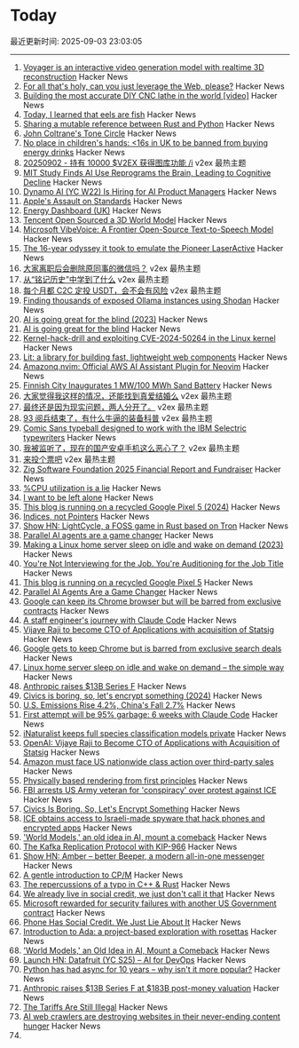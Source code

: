 # Today

最近更新时间: 2025-09-03 23:03:05

--- 
1. [Voyager is an interactive video generation model with realtime 3D reconstruction](https://github.com/Tencent-Hunyuan/HunyuanWorld-Voyager) Hacker News
2. [For all that's holy, can you just leverage the Web, please?](https://blog.tomayac.com/2025/09/03/for-all-thats-holy-can-you-just-leverage-the-web-please/) Hacker News
3. [Building the most accurate DIY CNC lathe in the world [video]](https://www.youtube.com/watch?v=vEr2CJruwEM) Hacker News
4. [Today, I learned that eels are fish](https://eocampaign1.com/web-version?p=495827fa-8295-11f0-8687-8f5da38390bd&pt=campaign&t=1756227062&s=033ffe0494c7a7084332eb6e164c4feeeb6b4612e0de0df1aa1bf5fd59ce2d08) Hacker News
5. [Sharing a mutable reference between Rust and Python](https://blog.lilyf.org/posts/python-mutable-reference/) Hacker News
6. [John Coltrane's Tone Circle](https://roelsworld.eu/blog-saxophone/coltrane-tone-circle/) Hacker News
7. [No place in children's hands: <16s in UK to be banned from buying energy drinks](https://www.theguardian.com/business/2025/sep/02/children-energy-drinks-government-obesity-health) Hacker News
8. [20250902 - 持有 10000 $V2EX 获得图库功能 /i](https://www.v2ex.com/t/1156703) v2ex 最热主题
9. [MIT Study Finds AI Use Reprograms the Brain, Leading to Cognitive Decline](https://publichealthpolicyjournal.com/mit-study-finds-artificial-intelligence-use-reprograms-the-brain-leading-to-cognitive-decline/) Hacker News
10. [Dynamo AI (YC W22) Is Hiring for AI Product Managers](https://www.ycombinator.com/companies/dynamo-ai/jobs/tt5OVwf-product-manager-ai) Hacker News
11. [Apple's Assault on Standards](https://infrequently.org/2025/09/apples-crimes-against-the-internet-community/) Hacker News
12. [Energy Dashboard (UK)](https://www.energydashboard.co.uk/map) Hacker News
13. [Tencent Open Sourced a 3D World Model](https://github.com/Tencent-Hunyuan/HunyuanWorld-Voyager) Hacker News
14. [Microsoft VibeVoice: A Frontier Open-Source Text-to-Speech Model](https://microsoft.github.io/VibeVoice/) Hacker News
15. [The 16-year odyssey it took to emulate the Pioneer LaserActive](https://www.readonlymemo.com/this-is-the-first-the-16-year-odyssey-of-time-money-wrong-turns-and-frustration-it-took-to-finally-emulate-the-pioneer-laseractive/) Hacker News
16. [大家离职后会删除原同事的微信吗？](https://www.v2ex.com/t/1156780) v2ex 最热主题
17. [从“铭记历史”中学到了什么](https://www.v2ex.com/t/1156762) v2ex 最热主题
18. [每个月都 C2C 定投 USDT，会不会有风险](https://www.v2ex.com/t/1156731) v2ex 最热主题
19. [Finding thousands of exposed Ollama instances using Shodan](https://blogs.cisco.com/security/detecting-exposed-llm-servers-shodan-case-study-on-ollama) Hacker News
20. [AI is going great for the blind (2023)](https://robertkingett.com/posts/6230/) Hacker News
21. [AI is going great for the blind](https://robertkingett.com/posts/6230/) Hacker News
22. [Kernel-hack-drill and exploiting CVE-2024-50264 in the Linux kernel](https://a13xp0p0v.github.io/2025/09/02/kernel-hack-drill-and-CVE-2024-50264.html) Hacker News
23. [Lit: a library for building fast, lightweight web components](https://lit.dev) Hacker News
24. [Amazonq.nvim: Official AWS AI Assistant Plugin for Neovim](https://github.com/awslabs/amazonq.nvim) Hacker News
25. [Finnish City Inaugurates 1 MW/100 MWh Sand Battery](https://cleantechnica.com/2025/08/30/finnish-city-inaugurates-1-mw-100-mwh-sand-battery/) Hacker News
26. [大家觉得我这样的情况，还能找到真爱结婚么](https://www.v2ex.com/t/1156760) v2ex 最热主题
27. [最终还是因为现实问题，两人分开了。](https://www.v2ex.com/t/1156743) v2ex 最热主题
28. [93 阅兵结束了，有什么牛逼的装备科普](https://www.v2ex.com/t/1156739) v2ex 最热主题
29. [Comic Sans typeball designed to work with the IBM Selectric typewriters](https://www.printables.com/model/441233-comic-sans-typeball-for-the-ibm-selectric-typewrit) Hacker News
30. [我被监听了，现在的国产安卓手机这么恶心了？](https://www.v2ex.com/t/1156726) v2ex 最热主题
31. [来投个票吧](https://www.v2ex.com/t/1156704) v2ex 最热主题
32. [Zig Software Foundation 2025 Financial Report and Fundraiser](https://ziglang.org/news/2025-financials/) Hacker News
33. [%CPU utilization is a lie](https://www.brendanlong.com/cpu-utilization-is-a-lie.html) Hacker News
34. [I want to be left alone](https://blog.ctms.me/posts/2024-07-26-i-want-to-be-left-alone/) Hacker News
35. [This blog is running on a recycled Google Pixel 5 (2024)](https://blog.ctms.me/posts/2024-08-29-running-this-blog-on-a-pixel-5/) Hacker News
36. [Indices, not Pointers](https://joegm.github.io/blog/indices-not-pointers/) Hacker News
37. [Show HN: LightCycle, a FOSS game in Rust based on Tron](https://github.com/Tortured-Metaphor/LightCycle) Hacker News
38. [Parallel AI agents are a game changer](https://morningcoffee.io/parallel-ai-agents-are-a-game-changer.html) Hacker News
39. [Making a Linux home server sleep on idle and wake on demand (2023)](https://dgross.ca/blog/linux-home-server-auto-sleep) Hacker News
40. [You're Not Interviewing for the Job. You're Auditioning for the Job Title](https://idiallo.com/blog/performing-for-the-job-title) Hacker News
41. [This blog is running on a recycled Google Pixel 5](https://blog.ctms.me/posts/2024-08-29-running-this-blog-on-a-pixel-5/) Hacker News
42. [Parallel AI Agents Are a Game Changer](https://morningcoffee.io/parallel-ai-agents-are-a-game-changer.html) Hacker News
43. [Google can keep its Chrome browser but will be barred from exclusive contracts](https://www.cnbc.com/2025/09/02/google-antitrust-search-ruling.html) Hacker News
44. [A staff engineer's journey with Claude Code](https://www.sanity.io/blog/first-attempt-will-be-95-garbage) Hacker News
45. [Vijaye Raji to become CTO of Applications with acquisition of Statsig](https://openai.com/index/vijaye-raji-to-become-cto-of-applications-with-acquisition-of-statsig/) Hacker News
46. [Google gets to keep Chrome but is barred from exclusive search deals](https://www.cnbc.com/2025/09/02/google-antitrust-search-ruling.html) Hacker News
47. [Linux home server sleep on idle and wake on demand – the simple way](https://dgross.ca/blog/linux-home-server-auto-sleep) Hacker News
48. [Anthropic raises $13B Series F](https://www.anthropic.com/news/anthropic-raises-series-f-at-usd183b-post-money-valuation) Hacker News
49. [Civics is boring, so, let's encrypt something (2024)](https://queue.acm.org/detail.cfm?id=3703126) Hacker News
50. [U.S. Emissions Rise 4.2%, China's Fall 2.7%](https://www.theenergymix.com/u-s-emissions-rise-chinas-fall-in-massive-shift-between-worlds-biggest-climate-polluters/) Hacker News
51. [First attempt will be 95% garbage: 6 weeks with Claude Code](https://www.sanity.io/blog/first-attempt-will-be-95-garbage) Hacker News
52. [iNaturalist keeps full species classification models private](https://github.com/inaturalist/inatVisionAPI) Hacker News
53. [OpenAI: Vijaye Raji to Become CTO of Applications with Acquisition of Statsig](https://openai.com/index/vijaye-raji-to-become-cto-of-applications-with-acquisition-of-statsig/) Hacker News
54. [Amazon must face US nationwide class action over third-party sales](https://www.reuters.com/legal/government/amazon-must-face-us-nationwide-class-action-over-third-party-sales-2025-09-02/) Hacker News
55. [Physically based rendering from first principles](https://imadr.me/pbr/) Hacker News
56. [FBI arrests US Army veteran for 'conspiracy' over protest against ICE](https://www.theguardian.com/us-news/2025/sep/02/fbi-arrest-us-army-veteran-ice-protest) Hacker News
57. [Civics Is Boring. So, Let's Encrypt Something](https://queue.acm.org/detail.cfm?id=3703126) Hacker News
58. [ICE obtains access to Israeli-made spyware that hack phones and encrypted apps](https://www.theguardian.com/us-news/2025/sep/02/trump-immigration-ice-israeli-spyware) Hacker News
59. ['World Models,' an old idea in AI, mount a comeback](https://www.quantamagazine.org/world-models-an-old-idea-in-ai-mount-a-comeback-20250902/) Hacker News
60. [The Kafka Replication Protocol with KIP-966](https://github.com/Vanlightly/kafka-tlaplus/blob/main/kafka_data_replication/kraft/kip-966/description/0_kafka_replication_protocol.md) Hacker News
61. [Show HN: Amber – better Beeper, a modern all-in-one messenger](https://useamber.app/) Hacker News
62. [A gentle introduction to CP/M](https://eerielinux.wordpress.com/2025/08/28/a-gentle-introduction-to-cp-m/) Hacker News
63. [The repercussions of a typo in C++ & Rust](https://www.nablag.com/rust_cpp_missing_ampersand) Hacker News
64. [We already live in social credit, we just don't call it that](https://www.thenexus.media/your-phone-already-has-social-credit-we-just-lie-about-it/) Hacker News
65. [Microsoft rewarded for security failures with another US Government contract](https://www.theregister.com/2025/09/02/microsoft_rewarded_for_security_failures/) Hacker News
66. [Phone Has Social Credit. We Just Lie About It](https://www.thenexus.media/your-phone-already-has-social-credit-we-just-lie-about-it/) Hacker News
67. [Introduction to Ada: a project-based exploration with rosettas](https://blog.adacore.com/introduction-to-ada-a-project-based-exploration-with-rosettas) Hacker News
68. ['World Models,' an Old Idea in AI, Mount a Comeback](https://www.quantamagazine.org/world-models-an-old-idea-in-ai-mount-a-comeback-20250902/) Hacker News
69. [Launch HN: Datafruit (YC S25) – AI for DevOps](https://news.ycombinator.com/item?id=45104974) Hacker News
70. [Python has had async for 10 years – why isn't it more popular?](https://tonybaloney.github.io/posts/why-isnt-python-async-more-popular.html) Hacker News
71. [Anthropic raises $13B Series F at $183B post-money valuation](https://www.anthropic.com/news/anthropic-raises-series-f-at-usd183b-post-money-valuation) Hacker News
72. [The Tariffs Are Still Illegal](https://www.bloomberg.com/opinion/newsletters/2025-09-02/the-tariffs-are-still-illegal) Hacker News
73. [AI web crawlers are destroying websites in their never-ending content hunger](https://www.theregister.com/2025/08/29/ai_web_crawlers_are_destroying/) Hacker News
74. [<template>: The Content Template element](https://developer.mozilla.org/en-US/docs/Web/HTML/Reference/Elements/template) Hacker News
75. [OpenAI says it's scanning users' conversations and reporting content to police](https://futurism.com/openai-scanning-conversations-police) Hacker News
